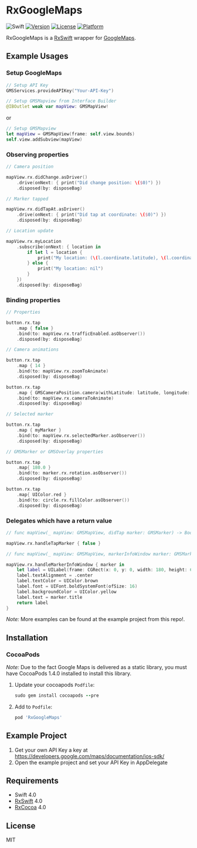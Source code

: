 # RxGoogleMaps
![Swift](https://img.shields.io/badge/Swift-3.0-orange.svg)
[![Version](https://img.shields.io/cocoapods/v/RxGoogleMaps.svg?style=flat)](http://cocoapods.org/pods/RxGoogleMaps)
[![License](https://img.shields.io/cocoapods/l/RxGoogleMaps.svg?style=flat)](http://cocoapods.org/pods/RxGoogleMaps)
[![Platform](https://img.shields.io/cocoapods/p/RxGoogleMaps.svg?style=flat)](http://cocoapods.org/pods/RxGoogleMaps)


RxGoogleMaps is a [RxSwift](https://github.com/ReactiveX/RxSwift) wrapper for [GoogleMaps](https://developers.google.com/maps/documentation/ios-sdk/).

## Example Usages

### Setup GoogleMaps
```swift
// Setup API Key
GMSServices.provideAPIKey("Your-API-Key")
```


```swift
// Setup GMSMapview from Interface Builder
@IBOutlet weak var mapView: GMSMapView!
```
or
```swift
// Setup GMSMapview
let mapView = GMSMapView(frame: self.view.bounds)
self.view.addSubview(mapView)
```

### Observing properties
```swift
// Camera position

mapView.rx.didChange.asDriver()
    .drive(onNext: { print("Did change position: \($0)") })
    .disposed(by: disposeBag)

// Marker tapped

mapView.rx.didTapAt.asDriver()
    .drive(onNext: { print("Did tap at coordinate: \($0)") })
    .disposed(by: disposeBag)

// Location update

mapView.rx.myLocation
    .subscribe(onNext: { location in
        if let l = location {
            print("My location: (\(l.coordinate.latitude), \(l.coordinate.longitude))")
        } else {
            print("My location: nil")
        }
    })
    .disposed(by: disposeBag)

```

### Binding properties
```Swift
// Properties

button.rx.tap
    .map { false }
    .bind(to: mapView.rx.trafficEnabled.asObserver())
    .disposed(by: disposeBag)

// Camera animations

button.rx.tap
    .map { 14 }
    .bind(to: mapView.rx.zoomToAnimate)
    .disposed(by: disposeBag)

button.rx.tap
    .map { GMSCameraPosition.camera(withLatitude: latitude, longitude: longitude, zoom: 8, bearing: 10, viewingAngle: 30) }
    .bind(to: mapView.rx.cameraToAnimate)
    .disposed(by: disposeBag)

// Selected marker

button.rx.tap
    .map { myMarker }
    .bind(to: mapView.rx.selectedMarker.asObserver())
    .disposed(by: disposeBag)

// GMSMarker or GMSOverlay properties

button.rx.tap
    .map{ 180.0 }
    .bind(to: marker.rx.rotation.asObserver())
    .disposed(by: disposeBag)

button.rx.tap
    .map{ UIColor.red }
    .bind(to: circle.rx.fillColor.asObserver())
    .disposed(by: disposeBag)

```

### Delegates which have a return value
```Swift
// func mapView(_ mapView: GMSMapView, didTap marker: GMSMarker) -> Bool

mapView.rx.handleTapMarker { false }

// func mapView(_ mapView: GMSMapView, markerInfoWindow marker: GMSMarker) -> UIView?

mapView.rx.handleMarkerInfoWindow { marker in
    let label = UILabel(frame: CGRect(x: 0, y: 0, width: 180, height: 60))
    label.textAlignment = .center
    label.textColor = UIColor.brown
    label.font = UIFont.boldSystemFont(ofSize: 16)
    label.backgroundColor = UIColor.yellow
    label.text = marker.title
    return label
}

```

*Note:* More examples can be found at the example project from this repo!.

## Installation

### CocoaPods

  *Note:* Due to the fact Google Maps is delivered as a static library, you must have CocoaPods 1.4.0 installed to install this library.

1. Update your cocoapods `Podfile`:

    ```ruby
    sudo gem install cocoapods --pre
    ```

2. Add to `Podfile`:

    ```ruby
    pod 'RxGoogleMaps'
    ```

## Example Project

1. Get your own API Key a key at https://developers.google.com/maps/documentation/ios-sdk/
2. Open the example project and set your API Key in AppDelegate

## Requirements

- Swift 4.0
- [RxSwift](https://github.com/ReactiveX/RxSwift) 4.0
- [RxCocoa](https://github.com/ReactiveX/RxSwift) 4.0

## License

MIT
